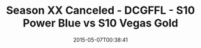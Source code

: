 ---
title: Season XX Canceled - DCGFFL - S10 Power Blue vs S10 Vegas Gold
teams-score:
- team: _teams/s10-power-blue.md
  score:
- team: _teams/s10-vegas-gold.md
  score: 33
mvp: Jerrell P. (Power Blue), Jared L. (Vegas Gold)
game-ball: N/A
season: 10
week:
date: '2015-05-07T00:38:41'
pageid: season-10-playoff-4434-vs-4448
---